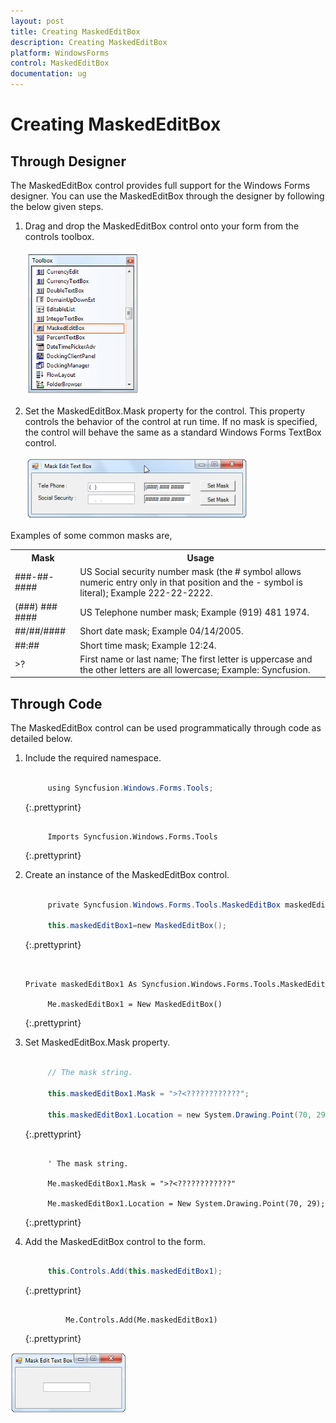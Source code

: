 ```yaml
---
layout: post
title: Creating MaskedEditBox
description: Creating MaskedEditBox
platform: WindowsForms
control: MaskedEditBox
documentation: ug
---
```

# Creating MaskedEditBox

## Through Designer

The MaskedEditBox control provides full support for the Windows Forms designer. You can use the MaskedEditBox through the 
designer by following the below given steps.

1. Drag and drop the MaskedEditBox control onto your form from the controls toolbox.

   ![](MaskedEditBox-images/MarkedEditBox-img2.png)



2. Set the MaskedEditBox.Mask property for the control. This property controls the behavior of the control at run time. If no 
   mask is specified, the control will behave the same as a standard Windows Forms TextBox control.

   ![](MaskedEditBox-images/MarkedEditBox-img3.png)


Examples of some common masks are,



<table>
<tr>
<th>
Mask</th><th>
Usage</th></tr>
<tr>
<td>
###-##-####</td><td>
US Social security number mask (the # symbol allows numeric entry only in that position and the - symbol is literal); Example 222-22-2222.</td></tr>
<tr>
<td>
(###) ### ####</td><td>
US Telephone number mask; Example (919) 481 1974.</td></tr>
<tr>
<td>
##/##/####</td><td>
Short date mask; Example 04/14/2005.</td></tr>
<tr>
<td>
##:##</td><td>
Short time mask; Example 12:24.</td></tr>
<tr>
<td>
>?<????????????</td><td>
First name or last name; The first letter is uppercase and the other letters are all lowercase; Example: Syncfusion.</td></tr>
</table>


## Through Code

The MaskedEditBox control can be used programmatically through code as detailed below.

1. Include the required namespace.

   ~~~ cs 

		using Syncfusion.Windows.Forms.Tools;

   ~~~ 
   {:.prettyprint}



   ~~~  vbnet

		Imports Syncfusion.Windows.Forms.Tools

   ~~~
   {:.prettyprint}

2. Create an instance of the MaskedEditBox control.

   ~~~ cs

		private Syncfusion.Windows.Forms.Tools.MaskedEditBox maskedEditBox1;

		this.maskedEditBox1=new MaskedEditBox();

   ~~~
   {:.prettyprint}



   ~~~ vbnet

		Private maskedEditBox1 As Syncfusion.Windows.Forms.Tools.MaskedEditBox

		Me.maskedEditBox1 = New MaskedEditBox()

   ~~~
   {:.prettyprint}
   
3. Set MaskedEditBox.Mask property.

   ~~~ cs

		// The mask string.

		this.maskedEditBox1.Mask = ">?<????????????";

		this.maskedEditBox1.Location = new System.Drawing.Point(70, 29);

   ~~~
   {:.prettyprint}



   ~~~ vbnet

		' The mask string.

		Me.maskedEditBox1.Mask = ">?<????????????"

		Me.maskedEditBox1.Location = New System.Drawing.Point(70, 29);

   ~~~
   {:.prettyprint}

4. Add the MaskedEditBox control to the form.

   ~~~ cs

		this.Controls.Add(this.maskedEditBox1);

   ~~~
   {:.prettyprint}



   ~~~ vbnet

			Me.Controls.Add(Me.maskedEditBox1)

   ~~~
   {:.prettyprint}


![](MaskedEditBox-images/MarkedEditBox-img4.png)

